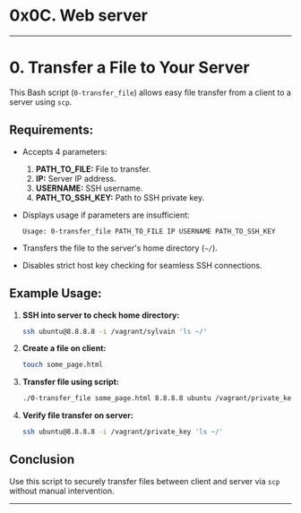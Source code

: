 # 0x0C. Web server

---

# 0. Transfer a File to Your Server

This Bash script (`0-transfer_file`) allows easy file transfer from a client to a server using `scp`.

## Requirements:

- Accepts 4 parameters:
  1. **PATH_TO_FILE:** File to transfer.
  2. **IP:** Server IP address.
  3. **USERNAME:** SSH username.
  4. **PATH_TO_SSH_KEY:** Path to SSH private key.

- Displays usage if parameters are insufficient:
  ```
  Usage: 0-transfer_file PATH_TO_FILE IP USERNAME PATH_TO_SSH_KEY
  ```

- Transfers the file to the server's home directory (`~/`).

- Disables strict host key checking for seamless SSH connections.

## Example Usage:

1. **SSH into server to check home directory:**

   ```bash
   ssh ubuntu@8.8.8.8 -i /vagrant/sylvain 'ls ~/'
   ```

2. **Create a file on client:**

   ```bash
   touch some_page.html
   ```

3. **Transfer file using script:**

   ```bash
   ./0-transfer_file some_page.html 8.8.8.8 ubuntu /vagrant/private_key
   ```

4. **Verify file transfer on server:**

   ```bash
   ssh ubuntu@8.8.8.8 -i /vagrant/private_key 'ls ~/'
   ```

## Conclusion

Use this script to securely transfer files between client and server via `scp` without manual intervention.

---
